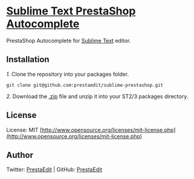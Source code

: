 [Sublime Text PrestaShop Autocomplete](https://github.com/PrestaEdit/sublime-prestashop/)
========================================

PrestaShop Autocomplete for [Sublime Text](http://sublimetext.com) editor.

## Installation
*1.*  Clone the repository into your packages folder.

    git clone git@github.com:prestaedit/sublime-prestashop.git

*2.*  Download the [.zip](http://github.com/prestaedit/sublime-prestashop/release/master) file and unzip it into your ST2/3 packages directory.

## License
License: MIT [http://www.opensource.org/licenses/mit-license.php](http://www.opensource.org/licenses/mit-license.php)

## Author
Twitter: [PrestaEdit](http://twitter.com/PrestaEdit) | GitHub: [PrestaEdit](http://github.com/PrestaEdit)
